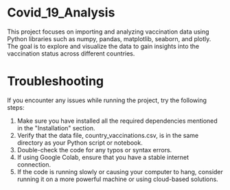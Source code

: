# Covid_19_Analysis

This project focuses on importing and analyzing vaccination data using Python libraries such as numpy, pandas, matplotlib, seaborn, and plotly. The goal is to explore and visualize the data to gain insights into the vaccination status across different countries.



<h1>Troubleshooting</h1>
  
If you encounter any issues while running the project, try the following steps:

<ol>
  <li>Make sure you have installed all the required dependencies mentioned in the "Installation" section.
  <li>Verify that the data file, country_vaccinations.csv, is in the same directory as your Python script or notebook.</li>
  <li>Double-check the code for any typos or syntax errors.
  <li>If using Google Colab, ensure that you have a stable internet connection.</li>
  <li>If the code is running slowly or causing your computer to hang, consider running it on a more powerful machine or using cloud-based solutions.</li>

</ol>









